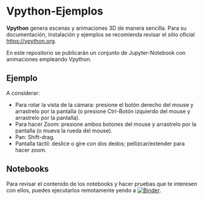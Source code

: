 # Vpython-Ejemplos

**Vpython** genera escenas y animaciones 3D de manera sencilla. Para su documentación, instalación y ejemplos se recomienda revisar el sitio oficial https://vpython.org.

En este repositorio se publicarán un conjunto de Jupyter-Notebook con animaciones empleando Vpython.

## Ejemplo
A considerar:
* Para rotar la vista de la cámara: presione el botón derecho del mouse y arrastrelo por la pantalla (o presione Ctrl-Botón izquierdo del mouse y arrastrelo por la pantalla).
* Para hacer Zoom: presione ambos botones del mouse y arrastrelo por  la pantalla (o mueva la rueda del mouse).
* Pan: Shift-drag.
* Pantalla táctil: deslice o gire con dos dedos; pellizcar/extender para hacer zoom.

## Notebooks
Para revisar el contenido de los notebooks y hacer pruebas que te interesen con ellos, puedes ejecutarlos remotamente yendo a [![Binder](http://mybinder.org/badge.svg)](http://mybinder.org:/repo/nataly-nicole/fn-ubb).
